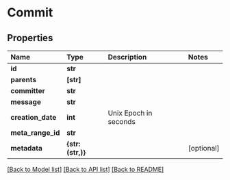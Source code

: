 # Commit

## Properties

| Name | Type | Description | Notes |
| :--- | :--- | :--- | :--- |
| **id** | **str** |  |  |
| **parents** | **\[str\]** |  |  |
| **committer** | **str** |  |  |
| **message** | **str** |  |  |
| **creation\_date** | **int** | Unix Epoch in seconds |  |
| **meta\_range\_id** | **str** |  |  |
| **metadata** | **{str: \(str,\)}** |  | \[optional\] |

[\[Back to Model list\]](../#documentation-for-models) [\[Back to API list\]](../#documentation-for-api-endpoints) [\[Back to README\]](../)

